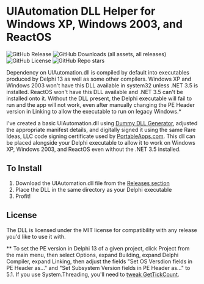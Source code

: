 # UIAutomation DLL Helper for Windows XP, Windows 2003, and ReactOS

![GitHub Release](https://img.shields.io/github/v/release/JohnTHaller/UIAutomation-DLL-Helper)
![GitHub Downloads (all assets, all releases)](https://img.shields.io/github/downloads/JohnTHaller/UIAutomation-DLL-Helper/total)
![GitHub License](https://img.shields.io/github/license/JohnTHaller/UIAutomation-DLL-Helper)
![GitHub Repo stars](https://img.shields.io/github/stars/JohnTHaller/UIAutomation-DLL-Helper)

Dependency on UIAutomation.dll is compiled by default into executables produced by Delphi 13 as well as some other compilers. Windows XP and Windows 2003 won't have this DLL available in system32 unless .NET 3.5 is installed. ReactOS won't have this DLL available and .NET 3.5 can't be installed onto it. Without the DLL present, the Delphi executable will fail to run and the app will not work, even after manually changing the PE Header version in Linking to allow the executable to run on legacy Windows.*

I've created a basic UIAutomation.dll using [Dummy DLL Generator](https://github.com/ykhwong/dummy-dll-generator]), adjusted the appropriate manifest details, and digitally signed it using the same Rare Ideas, LLC code signing certificate used by [PortableApps.com](https://portableapps.com/). This dll can be placed alongside your Delphi executable to allow it to work on Windows XP, Windows 2003, and ReactOS even without the .NET 3.5 installed.

## To Install

1. Download the UIAutomation.dll file from the [Releases section](https://github.com/JohnTHaller/UIAutomation-DLL-Helper/releases)
2. Place the DLL in the same directory as your Delphi executable
3. Profit!

## License

The DLL is licensed under the MIT license for compatibility with any release you'd like to use it with.

** To set the PE version in Delphi 13 of a given project, click Project from the main menu, then select Options, expand Building, expand Delphi Compiler, expand Linking, then adjust the fields "Set OS Versdion fields in PE Header as..." and "Set Subsystem Version fields in PE Header as..." to 5.1. If you use System.Threading, you'll need to [tweak GetTickCount](https://en.delphipraxis.net/topic/5536-delphi-11-windows-xp-compatibility-tweak/).
